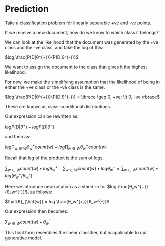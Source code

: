 # Prediction

Take a classification problem for linearly separable +ve and -ve points.

If we receive a new document, how do we know to which class it belongs?

We can look at the likelihood that the document was generated by the +ve class and the -ve class, and take the log of this:

$log \frac{P(D|θ^{+})}{P(D|θ^{-})}$

We want to assign the document to the class that gives it the highest likelihood.

For now, we make the simplifying assumption that the likelihood of being in either the +ve class or the -ve class is the same.

$log \frac{P(D|θ^{+})}{P(D|θ^{-})} = \lbrace \geq 0, +ve; \lt 0, -ve \rbrace$

These are known as class-conditional distributions.

Our expression can be rewritten as:

$log P(D|θ^{+}) - log P(D|θ^{-})$

and then as:

$log \prod_{w∈W} θ_w^{+} count(w) - log \prod_{w∈W} θ_w^{-} count(w)$

Recall that log of the product is the sum of logs.

$\sum_{w∈W} count(w) • logθ_w^{+} - \sum_{w∈W} count(w) • logθ_w^{-} = \sum_{w∈W} count(w) • log(θ_w^{+}/θ_w^{-})$

Here we introduce new notation as a stand-in for $log \frac{θ_w^{+}}{θ_w^{-}}$, as follows:

$\hat{θ}_{\hat{w}} = log \frac{θ_w^{+}}{θ_w^{-}}$

Our expression then becomes:

$\sum_{w∈W} count(w) • θ_{\hat{w}}^{\prime}$

This final form resembles the linear classifier, but is applicable to our generative model.
